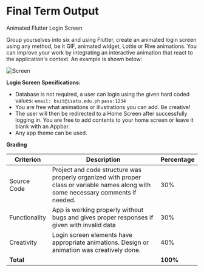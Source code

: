 # Final Term Output
Animated Flutter Login Screen



Group yourselves into six and using Flutter, create an animated login screen using any method, be it GIF, animated widget, Lottie or Rive animations. You can improve your work by integrating an interactive animation that react to the application's context. An example is shown below:

![Screen](https://miro.medium.com/max/418/1*Bzm19U6xixjRLi3nRNjSYQ.gif)

**Login Screen Specifications:**

- Database is not required, a user can login using the given hard coded values: ``email: bsit@isatu.edu.ph`` ``pass:1234``
- You are free what animations or illustrations you can add. Be creative!
- The user will then be redirected to a Home Screen after successfully logging in. You are free to add contents to your home screen or leave it blank with an Appbar.
- Any app theme can be used.

**Grading**

| Criterion     | Description                                                  | Percentage |
| ------------- | ------------------------------------------------------------ | ---------- |
| Source Code   | Project and code structure was properly organized with proper class or variable names along with some necessary comments if needed. | 30%        |
| Functionality | App is working properly without bugs and gives proper responses if given with invalid data | 30%        |
| Creativity    | Login screen elements have appropriate animations. Design or animation was creatively done. | 40%        |
| **Total**     |                                                              | **100%**   |
